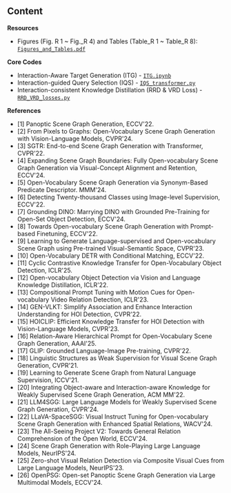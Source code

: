 ## Content

**Resources**
- Figures (Fig. R 1 ~ Fig._R 4) and Tables (Table_R 1 ~ Table_R 8): [`Figures_and_Tables.pdf`](./Figures_and_Tables.pdf)

**Core Codes**
- Interaction-Aware Target Generation (ITG) - [`ITG.ipynb`](./ITG.ipynb)
- Interaction-guided Query Selection (IQS) - [`IQS_transformer.py`](./IQS_transformer.py)
- Interaction-consistent Knowledge Distillation (RRD & VRD Loss) - [`RRD_VRD_losses.py`](./RRD_VRD_losses.py)  

**References**
- [1] Panoptic Scene Graph Generation, ECCV'22.
- [2] From Pixels to Graphs: Open-Vocabulary Scene Graph Generation with Vision-Language Models, CVPR'24.
- [3] SGTR: End-to-end Scene Graph Generation with Transformer, CVPR'22.
- [4] Expanding Scene Graph Boundaries: Fully Open-vocabulary Scene Graph Generation via Visual-Concept Alignment and Retention, ECCV'24.
- [5] Open-Vocabulary Scene Graph Generation via Synonym-Based Predicate Descriptor. MMM'24.
- [6] Detecting Twenty-thousand Classes using Image-level Supervision, ECCV'22.
- [7] Grounding DINO: Marrying DINO with Grounded Pre-Training for Open-Set Object Detection, ECCV'24.
- [8] Towards Open-vocabulary Scene Graph Generation with Prompt-based Finetuning, ECCV'22.
- [9] Learning to Generate Language-supervised and Open-vocabulary Scene Graph using Pre-trained Visual-Semantic Space, CVPR'23.
- [10] Open-Vocabulary DETR with Conditional Matching, ECCV'22.
- [11] Cyclic Contrastive Knowledge Transfer for Open-Vocabulary Object Detection, ICLR'25.
- [12] Open-vocabulary Object Detection via Vision and Language Knowledge Distillation, ICLR'22.
- [13] Compositional Prompt Tuning with Motion Cues for Open-vocabulary Video Relation Detection, ICLR'23.
- [14] GEN-VLKT: Simplify Association and Enhance Interaction Understanding for HOI Detection, CVPR'22.
- [15] HOICLIP: Efficient Knowledge Transfer for HOI Detection with Vision-Language Models, CVPR'23.
- [16] Relation-Aware Hierarchical Prompt for Open-Vocabulary Scene Graph Generation, AAAI'25.
- [17] GLIP: Grounded Language-Image Pre-training, CVPR'22.
- [18] Linguistic Structures as Weak Supervision for Visual Scene Graph Generation, CVPR'21.
- [19] Learning to Generate Scene Graph from Natural Language Supervision, ICCV'21.
- [20] Integrating Object-aware and Interaction-aware Knowledge for Weakly Supervised Scene Graph Generation, ACM MM'22.
- [21] LLM4SGG: Large Language Models for Weakly Supervised Scene Graph Generation, CVPR'24.
- [22] LLaVA-SpaceSGG: Visual Instruct Tuning for Open-vocabulary Scene Graph Generation with Enhanced Spatial Relations, WACV'24.
- [23] The All-Seeing Project V2: Towards General Relation Comprehension of the Open World, ECCV'24.
- [24] Scene Graph Generation with Role-Playing Large Language Models, NeurIPS'24.
- [25] Zero-shot Visual Relation Detection via Composite Visual Cues from Large Language Models, NeurIPS'23.
- [26] OpenPSG: Open-set Panoptic Scene Graph Generation via Large Multimodal Models, ECCV'24.
